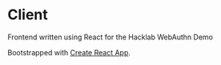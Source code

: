 # Client

Frontend written using React for the Hacklab WebAuthn Demo

Bootstrapped with [Create React App](https://github.com/facebook/create-react-app).
